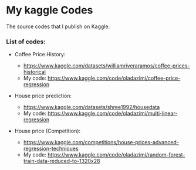 # My kaggle Codes

The source codes that I publish on Kaggle. 

### List of codes:

- Coffee Price History: 
  - https://www.kaggle.com/datasets/williamriveraramos/coffee-prices-historical
  - My code: https://www.kaggle.com/code/oladazimi/coffee-price-regression
  
- House price prediction: 
  - https://www.kaggle.com/datasets/shree1992/housedata
  - My code: https://www.kaggle.com/code/oladazimi/multi-linear-regression

- House price (Competition): 
  - https://www.kaggle.com/competitions/house-prices-advanced-regression-techniques
  - My code: https://www.kaggle.com/code/oladazimi/random-forest-train-data-reduced-to-1320x28
